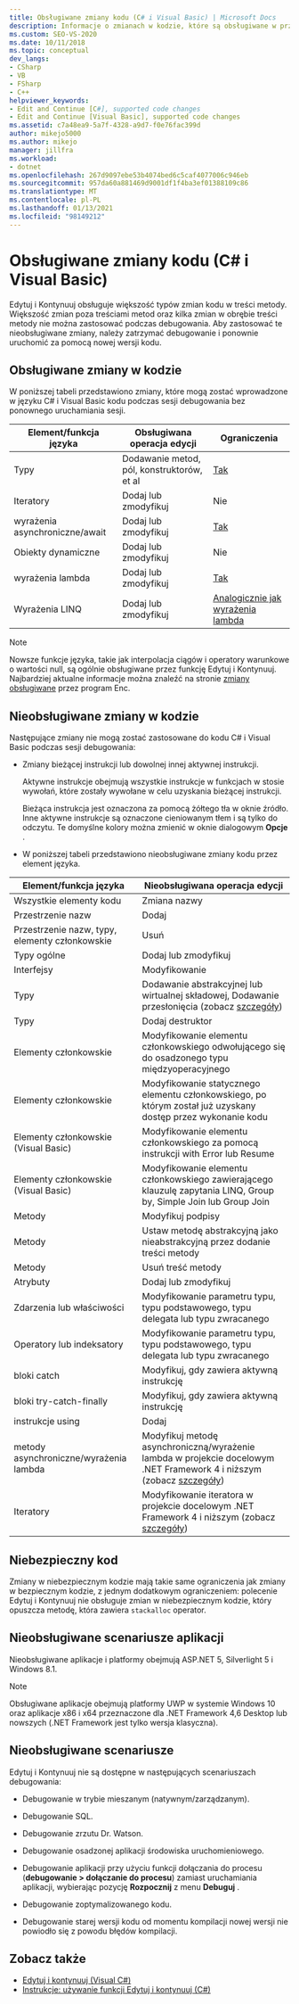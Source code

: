 ```yaml
---
title: Obsługiwane zmiany kodu (C# i Visual Basic) | Microsoft Docs
description: Informacje o zmianach w kodzie, które są obsługiwane w przypadku korzystania z funkcji Edytuj i Kontynuuj podczas debugowania projektu C# lub Visual Basic w programie Visual Studio.
ms.custom: SEO-VS-2020
ms.date: 10/11/2018
ms.topic: conceptual
dev_langs:
- CSharp
- VB
- FSharp
- C++
helpviewer_keywords:
- Edit and Continue [C#], supported code changes
- Edit and Continue [Visual Basic], supported code changes
ms.assetid: c7a48ea9-5a7f-4328-a9d7-f0e76fac399d
author: mikejo5000
ms.author: mikejo
manager: jillfra
ms.workload:
- dotnet
ms.openlocfilehash: 267d9097ebe53b4074bed6c5caf4077006c946eb
ms.sourcegitcommit: 957da60a881469d9001df1f4ba3ef01388109c86
ms.translationtype: MT
ms.contentlocale: pl-PL
ms.lasthandoff: 01/13/2021
ms.locfileid: "98149212"
---
```

# <a name="supported-code-changes-c-and-visual-basic"></a>Obsługiwane zmiany kodu (C# i Visual Basic)
Edytuj i Kontynuuj obsługuje większość typów zmian kodu w treści metody. Większość zmian poza treściami metod oraz kilka zmian w obrębie treści metody nie można zastosować podczas debugowania. Aby zastosować te nieobsługiwane zmiany, należy zatrzymać debugowanie i ponownie uruchomić za pomocą nowej wersji kodu.

## <a name="supported-changes-to-code"></a>Obsługiwane zmiany w kodzie

W poniższej tabeli przedstawiono zmiany, które mogą zostać wprowadzone w języku C# i Visual Basic kodu podczas sesji debugowania bez ponownego uruchamiania sesji.

|Element/funkcja języka|Obsługiwana operacja edycji|Ograniczenia|
|-|-|-|
|Typy|Dodawanie metod, pól, konstruktorów, et al|[Tak](https://github.com/dotnet/roslyn/blob/master/docs/wiki/EnC-Supported-Edits.md)|
|Iteratory|Dodaj lub zmodyfikuj|Nie|
|wyrażenia asynchroniczne/await|Dodaj lub zmodyfikuj|[Tak](https://github.com/dotnet/roslyn/blob/master/docs/wiki/EnC-Supported-Edits.md)|
|Obiekty dynamiczne|Dodaj lub zmodyfikuj|Nie|
|wyrażenia lambda|Dodaj lub zmodyfikuj|[Tak](https://github.com/dotnet/roslyn/blob/master/docs/wiki/EnC-Supported-Edits.md)|
|Wyrażenia LINQ|Dodaj lub zmodyfikuj|[Analogicznie jak wyrażenia lambda](https://github.com/dotnet/roslyn/blob/master/docs/wiki/EnC-Supported-Edits.md)|

> [!NOTE]
> Nowsze funkcje języka, takie jak interpolacja ciągów i operatory warunkowe o wartości null, są ogólnie obsługiwane przez funkcję Edytuj i Kontynuuj. Najbardziej aktualne informacje można znaleźć na stronie [zmiany obsługiwane](https://github.com/dotnet/roslyn/blob/master/docs/wiki/EnC-Supported-Edits.md) przez program Enc.

## <a name="unsupported-changes-to-code"></a>Nieobsługiwane zmiany w kodzie
 Następujące zmiany nie mogą zostać zastosowane do kodu C# i Visual Basic podczas sesji debugowania:

- Zmiany bieżącej instrukcji lub dowolnej innej aktywnej instrukcji.

     Aktywne instrukcje obejmują wszystkie instrukcje w funkcjach w stosie wywołań, które zostały wywołane w celu uzyskania bieżącej instrukcji.

     Bieżąca instrukcja jest oznaczona za pomocą żółtego tła w oknie źródło. Inne aktywne instrukcje są oznaczone cieniowanym tłem i są tylko do odczytu. Te domyślne kolory można zmienić w oknie dialogowym **Opcje** .

- W poniższej tabeli przedstawiono nieobsługiwane zmiany kodu przez element języka.

|Element/funkcja języka|Nieobsługiwana operacja edycji|
|-|-|
|Wszystkie elementy kodu|Zmiana nazwy|
|Przestrzenie nazw|Dodaj|
|Przestrzenie nazw, typy, elementy członkowskie|Usuń|
|Typy ogólne|Dodaj lub zmodyfikuj|
|Interfejsy|Modyfikowanie|
|Typy|Dodawanie abstrakcyjnej lub wirtualnej składowej, Dodawanie przesłonięcia (zobacz [szczegóły](https://github.com/dotnet/roslyn/blob/master/docs/wiki/EnC-Supported-Edits.md))|
|Typy|Dodaj destruktor|
|Elementy członkowskie|Modyfikowanie elementu członkowskiego odwołującego się do osadzonego typu międzyoperacyjnego|
|Elementy członkowskie|Modyfikowanie statycznego elementu członkowskiego, po którym został już uzyskany dostęp przez wykonanie kodu|
|Elementy członkowskie (Visual Basic)|Modyfikowanie elementu członkowskiego za pomocą instrukcji with Error lub Resume|
|Elementy członkowskie (Visual Basic)|Modyfikowanie elementu członkowskiego zawierającego klauzulę zapytania LINQ, Group by, Simple Join lub Group Join|
|Metody|Modyfikuj podpisy|
|Metody|Ustaw metodę abstrakcyjną jako nieabstrakcyjną przez dodanie treści metody|
|Metody|Usuń treść metody|
|Atrybuty|Dodaj lub zmodyfikuj|
|Zdarzenia lub właściwości|Modyfikowanie parametru typu, typu podstawowego, typu delegata lub typu zwracanego |
|Operatory lub indeksatory|Modyfikowanie parametru typu, typu podstawowego, typu delegata lub typu zwracanego |
|bloki catch|Modyfikuj, gdy zawiera aktywną instrukcję|
|bloki try-catch-finally|Modyfikuj, gdy zawiera aktywną instrukcję|
|instrukcje using|Dodaj|
|metody asynchroniczne/wyrażenia lambda|Modyfikuj metodę asynchroniczną/wyrażenie lambda w projekcie docelowym .NET Framework 4 i niższym (zobacz [szczegóły](https://github.com/dotnet/roslyn/blob/master/docs/wiki/EnC-Supported-Edits.md))|
|Iteratory|Modyfikowanie iteratora w projekcie docelowym .NET Framework 4 i niższym (zobacz [szczegóły](https://github.com/dotnet/roslyn/blob/master/docs/wiki/EnC-Supported-Edits.md))|

## <a name="unsafe-code"></a>Niebezpieczny kod
 Zmiany w niebezpiecznym kodzie mają takie same ograniczenia jak zmiany w bezpiecznym kodzie, z jednym dodatkowym ograniczeniem: polecenie Edytuj i Kontynuuj nie obsługuje zmian w niebezpiecznym kodzie, który opuszcza metodę, która zawiera `stackalloc` operator.

## <a name="unsupported-app-scenarios"></a>Nieobsługiwane scenariusze aplikacji

Nieobsługiwane aplikacje i platformy obejmują ASP.NET 5, Silverlight 5 i Windows 8.1.

> [!NOTE]
> Obsługiwane aplikacje obejmują platformy UWP w systemie Windows 10 oraz aplikacje x86 i x64 przeznaczone dla .NET Framework 4,6 Desktop lub nowszych (.NET Framework jest tylko wersja klasyczna).

## <a name="unsupported-scenarios"></a>Nieobsługiwane scenariusze
 Edytuj i Kontynuuj nie są dostępne w następujących scenariuszach debugowania:

- Debugowanie w trybie mieszanym (natywnym/zarządzanym).

- Debugowanie SQL.

- Debugowanie zrzutu Dr. Watson.

- Debugowanie osadzonej aplikacji środowiska uruchomieniowego.

- Debugowanie aplikacji przy użyciu funkcji dołączania do procesu (**debugowanie > dołączanie do procesu**) zamiast uruchamiania aplikacji, wybierając pozycję **Rozpocznij** z menu **Debuguj** .

- Debugowanie zoptymalizowanego kodu.

- Debugowanie starej wersji kodu od momentu kompilacji nowej wersji nie powiodło się z powodu błędów kompilacji.

## <a name="see-also"></a>Zobacz także
- [Edytuj i kontynuuj (Visual C#)](../debugger/edit-and-continue-visual-csharp.md)
- [Instrukcje: używanie funkcji Edytuj i kontynuuj (C#)](../debugger/how-to-use-edit-and-continue-csharp.md)